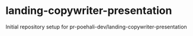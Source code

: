 # landing-copywriter-presentation

Initial repository setup for pr-poehali-dev/landing-copywriter-presentation